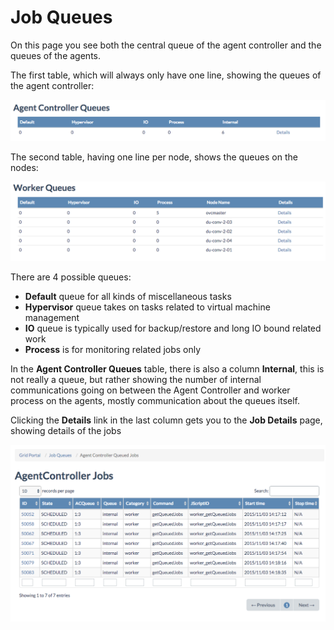 # Job Queues

On this page you see both the central queue of the agent controller and the queues of the agents.

The first table, which will always only have one line, showing the queues of the agent controller:

![\[\]](../../.gitbook/assets/agentcontrollerqueues.png)

The second table, having one line per node, shows the queues on the nodes:

![\[\]](../../.gitbook/assets/workerqueues.png)

There are 4 possible queues:

* **Default** queue for all kinds of miscellaneous tasks
* **Hypervisor** queue takes on tasks related to virtual machine management
* **IO** queue is typically used for backup/restore and long IO bound related work
* **Process** is for monitoring related jobs only

  
In the **Agent Controller Queues** table, there is also a column **Internal**, this is not really a queue, but rather showing the number of internal communications going on between the Agent Controller and worker process on the agents, mostly communication about the queues itself.

Clicking the **Details** link in the last column gets you to the **Job Details** page, showing details of the jobs

![\[\]](../../.gitbook/assets/agentcontrollerjobs.png)

